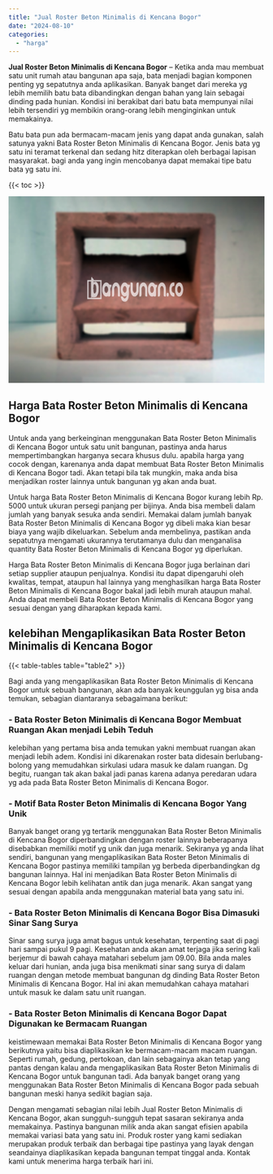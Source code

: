 ```yaml
---
title: "Jual Roster Beton Minimalis di Kencana Bogor"
date: "2024-08-10"
categories: 
  - "harga"
---
```


**Jual Roster Beton Minimalis di Kencana Bogor** – Ketika anda mau membuat satu unit rumah atau bangunan apa saja, bata menjadi bagian komponen penting yg sepatutnya anda aplikasikan. Banyak banget dari mereka yg lebih memilih batu bata dibandingkan dengan bahan yang lain sebagai dinding pada hunian. Kondisi ini berakibat dari batu bata mempunyai nilai lebih tersendiri yg membikin orang-orang lebih menginginkan untuk memakainya.

Batu bata pun ada bermacam-macam jenis yang dapat anda gunakan, salah satunya yakni Bata Roster Beton Minimalis di Kencana Bogor. Jenis bata yg satu ini teramat terkenal dan sedang hitz diterapkan oleh berbagai lapisan masyarakat. bagi anda yang ingin mencobanya dapat memakai tipe batu bata yg satu ini.

{{< toc >}}

![Jual Roster Beton Minimalis di Kencana Bogor](/images/bata-roster-minimalis-37.png)

## Harga Bata Roster Beton Minimalis di Kencana Bogor

Untuk anda yang berkeinginan menggunakan Bata Roster Beton Minimalis di Kencana Bogor untuk satu unit bangunan, pastinya anda harus mempertimbangkan harganya secara khusus dulu. apabila harga yang cocok dengan, karenanya anda dapat membuat Bata Roster Beton Minimalis di Kencana Bogor tadi. Akan tetapi bila tak mungkin, maka anda bisa menjadikan roster lainnya untuk bangunan yg akan anda buat.

Untuk harga Bata Roster Beton Minimalis di Kencana Bogor kurang lebih Rp. 5000 untuk ukuran persegi panjang per bijinya. Anda bisa membeli dalam jumlah yang banyak sesuka anda sendiri. Memakai dalam jumlah banyak Bata Roster Beton Minimalis di Kencana Bogor yg dibeli maka kian besar biaya yang wajib dikeluarkan. Sebelum anda membelinya, pastikan anda sepatutnya mengamati ukurannya terutamanya dulu dan menganalisa quantity Bata Roster Beton Minimalis di Kencana Bogor yg diperlukan.

Harga Bata Roster Beton Minimalis di Kencana Bogor juga berlainan dari setiap supplier ataupun penjualnya. Kondisi itu dapat dipengaruhi oleh kwalitas, tempat, ataupun hal lainnya yang menghasilkan harga Bata Roster Beton Minimalis di Kencana Bogor bakal jadi lebih murah ataupun mahal. Anda dapat membeli Bata Roster Beton Minimalis di Kencana Bogor yang sesuai dengan yang diharapkan kepada kami.

## kelebihan Mengaplikasikan Bata Roster Beton Minimalis di Kencana Bogor

{{< table-tables table="table2" >}}

Bagi anda yang mengaplikasikan Bata Roster Beton Minimalis di Kencana Bogor untuk sebuah bangunan, akan ada banyak keunggulan yg bisa anda temukan, sebagian diantaranya sebagaimana berikut:

### \- Bata Roster Beton Minimalis di Kencana Bogor Membuat Ruangan Akan menjadi Lebih Teduh

kelebihan yang pertama bisa anda temukan yakni membuat ruangan akan menjadi lebih adem. Kondisi ini dikarenakan roster bata didesain berlubang-bolong yang memudahkan sirkulasi udara masuk ke dalam ruangan. Dg begitu, ruangan tak akan bakal jadi panas karena adanya peredaran udara yg ada pada Bata Roster Beton Minimalis di Kencana Bogor.

### \- Motif Bata Roster Beton Minimalis di Kencana Bogor Yang Unik

Banyak banget orang yg tertarik menggunakan Bata Roster Beton Minimalis di Kencana Bogor diperbandingkan dengan roster lainnya beberapanya disebabkan memiliki motif yg unik dan juga menarik. Sekiranya yg anda lihat sendiri, bangunan yang mengaplikasikan Bata Roster Beton Minimalis di Kencana Bogor pastinya memiliki tampilan yg berbeda diperbandingkan dg bangunan lainnya. Hal ini menjadikan Bata Roster Beton Minimalis di Kencana Bogor lebih kelihatan antik dan juga menarik. Akan sangat yang sesuai dengan apabila anda menggunakan material bata yang satu ini.

### \- Bata Roster Beton Minimalis di Kencana Bogor Bisa Dimasuki Sinar Sang Surya

Sinar sang surya juga amat bagus untuk kesehatan, terpenting saat di pagi hari sampai pukul 9 pagi. Kesehatan anda akan amat terjaga jika sering kali berjemur di bawah cahaya matahari sebelum jam 09.00. Bila anda males keluar dari hunian, anda juga bisa menikmati sinar sang surya di dalam ruangan dengan metode membuat bangunan dg dinding Bata Roster Beton Minimalis di Kencana Bogor. Hal ini akan memudahkan cahaya matahari untuk masuk ke dalam satu unit ruangan.

### \- Bata Roster Beton Minimalis di Kencana Bogor Dapat Digunakan ke Bermacam Ruangan

keistimewaan memakai Bata Roster Beton Minimalis di Kencana Bogor yang berikutnya yaitu bisa diaplikasikan ke bermacam-macam macam ruangan. Seperti rumah, gedung, pertokoan, dan lain sebagainya akan tetap yang pantas dengan kalau anda mengaplikasikan Bata Roster Beton Minimalis di Kencana Bogor untuk bangunan tadi. Ada banyak banget orang yang menggunakan Bata Roster Beton Minimalis di Kencana Bogor pada sebuah bangunan meski hanya sedikit bagian saja.

Dengan mengamati sebagian nilai lebih Jual Roster Beton Minimalis di Kencana Bogor, akan sungguh-sungguh tepat sasaran sekiranya anda memakainya. Pastinya bangunan milik anda akan sangat efisien apabila memakai variasi bata yang satu ini. Produk roster yang kami sediakan merupakan produk terbaik dan berbagai tipe pastinya yang layak dengan seandainya diaplikasikan kepada bangunan tempat tinggal anda. Kontak kami untuk menerima harga terbaik hari ini.
